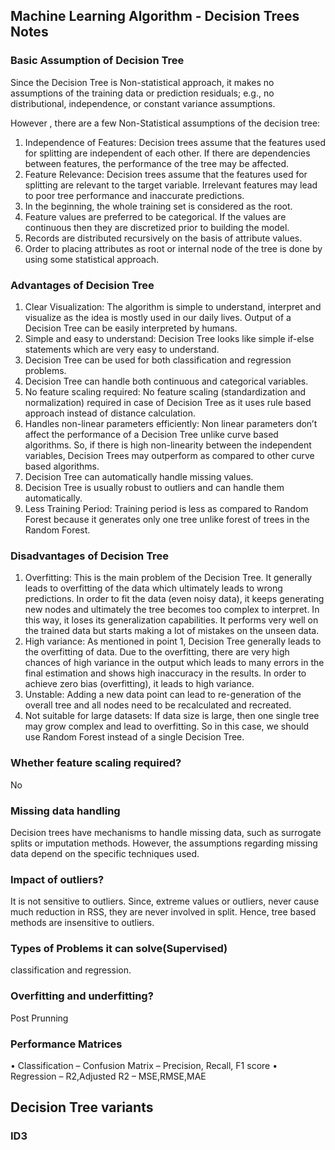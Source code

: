 ## Machine Learning Algorithm - Decision Trees Notes

### Basic Assumption of Decision Tree
Since the Decision Tree is Non-statistical approach, it makes no assumptions of the training data or prediction residuals; e.g., no distributional, independence, or constant variance assumptions.

However , there are a few Non-Statistical assumptions of the decision tree:
1. Independence of Features: Decision trees assume that the features used for splitting are independent of each other. If there are dependencies between features, the performance of the tree may be affected.
2. Feature Relevance: Decision trees assume that the features used for splitting are relevant to the target variable. Irrelevant features may lead to poor tree performance and inaccurate predictions.
3. In the beginning, the whole training set is considered as the root.
4. Feature values are preferred to be categorical. If the values are continuous then they are discretized prior to building the model.
5. Records are distributed recursively on the basis of attribute values.
6. Order to placing attributes as root or internal node of the tree is done by using some statistical approach.


### Advantages of Decision Tree
1. Clear Visualization: The algorithm is simple to understand, interpret and visualize as the idea is mostly used in our daily lives. Output of a Decision Tree can be easily interpreted by humans.
2. Simple and easy to understand: Decision Tree looks like simple if-else statements which are very easy to understand.
3. Decision Tree can be used for both classification and regression problems.
4. Decision Tree can handle both continuous and categorical variables.
5. No feature scaling required: No feature scaling (standardization and normalization) required in case of Decision Tree as it uses rule based approach instead of distance calculation.
6. Handles non-linear parameters efficiently: Non linear parameters don’t affect the performance of a Decision Tree unlike curve based algorithms. So, if there is high non-linearity between the independent variables, Decision Trees may outperform as compared to other curve based algorithms.
7. Decision Tree can automatically handle missing values.
8. Decision Tree is usually robust to outliers and can handle them automatically.
9. Less Training Period: Training period is less as compared to Random Forest because it generates only one tree unlike forest of trees in the Random Forest.

### Disadvantages of Decision Tree
1. Overfitting: This is the main problem of the Decision Tree. It generally leads to overfitting of the data which ultimately leads to wrong predictions. In order to fit the data (even noisy data), it keeps generating new nodes and
ultimately the tree becomes too complex to interpret. In this way, it loses its generalization capabilities. It performs very well on the trained data but starts making a lot of mistakes on the unseen data.
2. High variance: As mentioned in point 1, Decision Tree generally leads to the overfitting of data. Due to the overfitting, there are very high chances of high variance in the output which leads to many errors in the final estimation and shows high inaccuracy in the results. In order to achieve zero bias (overfitting), it leads to high variance.
3. Unstable: Adding a new data point can lead to re-generation of the overall tree and all nodes need to be recalculated and recreated.
4. Not suitable for large datasets: If data size is large, then one single tree may grow complex and lead to overfitting. So in this case, we should use Random Forest instead of a single Decision Tree.

### Whether feature scaling required?
No

### Missing data handling
Decision trees have mechanisms to handle missing data, such as surrogate splits or imputation methods. However, the assumptions regarding missing data depend on the specific techniques used.

### Impact of outliers?
It is not sensitive to outliers. Since, extreme values or outliers, never cause much
reduction in RSS, they are never involved in split. Hence, tree based methods are
insensitive to outliers.

### Types of Problems it can solve(Supervised)
classification and regression.

### Overfitting and underfitting?
Post Prunning

### Performance Matrices
• Classification
– Confusion Matrix
– Precision, Recall, F1 score
• Regression
– R2,Adjusted R2
– MSE,RMSE,MAE

## Decision Tree variants
### ID3
